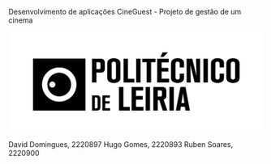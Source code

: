 
Desenvolvimento de aplicações
CineGuest - Projeto de gestão de um cinema

![Logo](imagem.png)


David Domingues, 2220897
Hugo Gomes, 2220893
Ruben Soares, 2220900
